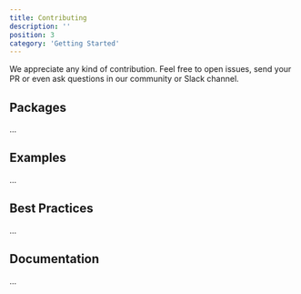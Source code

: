 ```yaml
---
title: Contributing
description: ''
position: 3
category: 'Getting Started'
---
```


We appreciate any kind of contribution. Feel free to open issues, send your PR or even ask questions in our community or Slack channel.

## Packages

...

## Examples

...

## Best Practices

...

## Documentation

...
